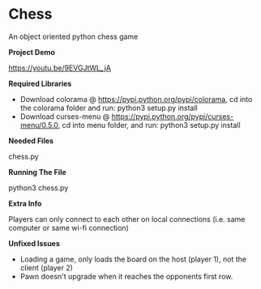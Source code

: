 # Chess
An object oriented python chess game

**Project Demo**

https://youtu.be/9EVGJtWL_jA

**Required Libraries**

- Download colorama @ https://pypi.python.org/pypi/colorama, cd into the colorama folder and run: python3 setup.py install
- Download curses-menu @ https://pypi.python.org/pypi/curses-menu/0.5.0, cd into menu folder, and run: python3 setup.py install

**Needed Files**

chess.py

**Running The File**

python3 chess.py

**Extra Info**

Players can only connect to each other on local connections (i.e. same computer or same wi-fi connection)

**Unfixed Issues**

- Loading a game, only loads the board on the host (player 1), not the client (player 2)
- Pawn doesn't upgrade when it reaches the opponents first row.
